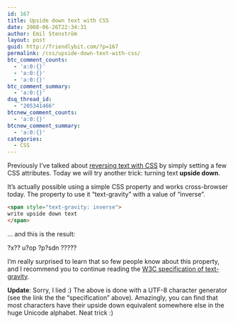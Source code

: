 ```yaml
---
id: 167
title: Upside down text with CSS
date: 2008-06-26T22:34:31
author: Emil Stenström
layout: post
guid: http://friendlybit.com/?p=167
permalink: /css/upside-down-text-with-css/
btc_comment_counts:
  - 'a:0:{}'
  - 'a:0:{}'
  - 'a:0:{}'
btc_comment_summary:
  - 'a:0:{}'
dsq_thread_id:
  - "205341466"
btcnew_comment_counts:
  - 'a:0:{}'
btcnew_comment_summary:
  - 'a:0:{}'
categories:
  - CSS
---
```

Previously I&#8217;ve talked about [reversing text with CSS](/css/reverse-text-with-css-32-very-special-hex-digits/) by simply setting a few CSS attributes. Today we will try another trick: turning text **upside down**.

It&#8217;s actually possible using a simple CSS property and works cross-browser today. The property to use it &#8220;text-gravity&#8221; with a value of &#8220;inverse&#8221;.

```html
<span style="text-gravity: inverse">
write upside down text
</span>
```

&#8230; and this is the result:

<span style="text-gravity: inverse">?x?? u?op ?p?sdn ?????</span>

I&#8217;m really surprised to learn that so few people know about this property, and I recommend you to continue reading the [W3C specification of text-gravity](http://www.fliptext.info/index.php).

**Update**: Sorry, I lied :) The above is done with a UTF-8 character generator (see the link the the &#8220;specification&#8221; above). Amazingly, you can find that most characters have their upside down equivalent somewhere else in the huge Unicode alphabet. Neat trick :)
